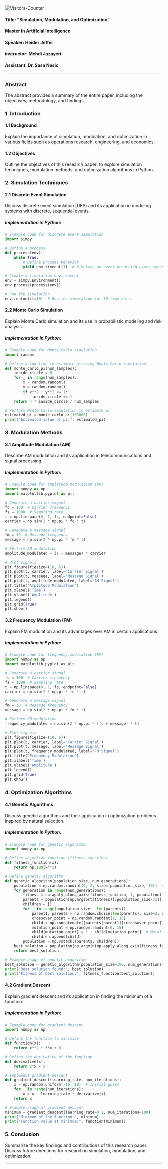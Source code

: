 <body>
<img src = "https://github-vistors-counter.onrender.com/github?username=https://github.com/HeiderJeffer/MSc.-in-AI-ETH-Zurich-and-USI-Simulation-Modulation-and-Optimization" alt = "Visitors-Counter"/>
</body>

#### Title: "Simulation, Modulation, and Optimization"
#### Master in Artificial Intelligence
#### Speaker: Heider Jeffer
#### instructor: Mehdi Jazayeri 
#### Assistant: Dr. Sasa Nesic

---
### Abstract

The abstract provides a summary of the entire paper, including the objectives, methodology, and findings.

### 1. Introduction

#### 1.1 Background

Explain the importance of simulation, modulation, and optimization in various fields such as operations research, engineering, and economics.

#### 1.2 Objectives

Outline the objectives of this research paper: to explore simulation techniques, modulation methods, and optimization algorithms in Python.

### 2. Simulation Techniques

#### 2.1 Discrete Event Simulation

Discuss discrete event simulation (DES) and its application in modeling systems with discrete, sequential events.

##### Implementation in Python:

```python
# Example code for discrete event simulation
import simpy

# Define a process
def process(env):
    while True:
        # Define process behavior
        yield env.timeout(1)  # Simulate an event occurring every second

# Create a simulation environment
env = simpy.Environment()
env.process(process(env))

# Run the simulation
env.run(until=10)  # Run the simulation for 10 time units
```

#### 2.2 Monte Carlo Simulation

Explain Monte Carlo simulation and its use in probabilistic modeling and risk analysis.

##### Implementation in Python:

```python
# Example code for Monte Carlo simulation
import random

# Define a function to estimate pi using Monte Carlo simulation
def monte_carlo_pi(num_samples):
    inside_circle = 0
    for _ in range(num_samples):
        x = random.random()
        y = random.random()
        if x**2 + y**2 <= 1:
            inside_circle += 1
    return 4 * inside_circle / num_samples

# Perform Monte Carlo simulation to estimate pi
estimated_pi = monte_carlo_pi(100000)
print("Estimated value of pi:", estimated_pi)
```

### 3. Modulation Methods

#### 3.1 Amplitude Modulation (AM)

Describe AM modulation and its application in telecommunications and signal processing.

##### Implementation in Python:

```python
# Example code for amplitude modulation (AM)
import numpy as np
import matplotlib.pyplot as plt

# Generate a carrier signal
fc = 100  # Carrier frequency
fs = 1000  # Sampling rate
t = np.linspace(0, 1, fs, endpoint=False)
carrier = np.sin(2 * np.pi * fc * t)

# Generate a message signal
fm = 10  # Message frequency
message = np.sin(2 * np.pi * fm * t)

# Perform AM modulation
amplitude_modulated = (1 + message) * carrier

# Plot signals
plt.figure(figsize=(10, 6))
plt.plot(t, carrier, label='Carrier Signal')
plt.plot(t, message, label='Message Signal')
plt.plot(t, amplitude_modulated, label='AM Signal')
plt.title('Amplitude Modulation')
plt.xlabel('Time')
plt.ylabel('Amplitude')
plt.legend()
plt.grid(True)
plt.show()
```

#### 3.2 Frequency Modulation (FM)

Explain FM modulation and its advantages over AM in certain applications.

##### Implementation in Python:

```python
# Example code for frequency modulation (FM)
import numpy as np
import matplotlib.pyplot as plt

# Generate a carrier signal
fc = 100  # Carrier frequency
fs = 1000  # Sampling rate
t = np.linspace(0, 1, fs, endpoint=False)
carrier = np.sin(2 * np.pi * fc * t)

# Generate a message signal
fm = 10  # Message frequency
message = np.sin(2 * np.pi * fm * t)

# Perform FM modulation
frequency_modulated = np.sin(2 * np.pi * (fc + message) * t)

# Plot signals
plt.figure(figsize=(10, 6))
plt.plot(t, carrier, label='Carrier Signal')
plt.plot(t, message, label='Message Signal')
plt.plot(t, frequency_modulated, label='FM Signal')
plt.title('Frequency Modulation')
plt.xlabel('Time')
plt.ylabel('Amplitude')
plt.legend()
plt.grid(True)
plt.show()
```

### 4. Optimization Algorithms

#### 4.1 Genetic Algorithms

Discuss genetic algorithms and their application in optimization problems inspired by natural selection.

##### Implementation in Python:

```python
# Example code for genetic algorithm
import numpy as np

# Define objective function (fitness function)
def fitness_function(x):
    return np.sum(x**2)

# Define genetic algorithm
def genetic_algorithm(population_size, num_generations):
    population = np.random.randint(0, 2, size=(population_size, 10))  # Initial population
    for generation in range(num_generations):
        fitness = np.apply_along_axis(fitness_function, 1, population)
        parents = population[np.argsort(fitness)[:population_size//2]]  # Selecting top half based on fitness
        children = []
        for _ in range(population_size - len(parents)):
            parent1, parent2 = np.random.choice(len(parents), size=2, replace=False)
            crossover_point = np.random.randint(1, 10)
            child = np.concatenate([parents[parent1][:crossover_point], parents[parent2][crossover_point:]])
            mutation_point = np.random.randint(0, 10)
            child[mutation_point] = 1 - child[mutation_point]  # Mutation
            children.append(child)
        population = np.vstack((parents, children))
    best_solution = population[np.argmin(np.apply_along_axis(fitness_function, 1, population))]
    return best_solution

# Example usage of genetic algorithm
best_solution = genetic_algorithm(population_size=100, num_generations=50)
print("Best solution found:", best_solution)
print("Fitness of best solution:", fitness_function(best_solution))
```

#### 4.2 Gradient Descent

Explain gradient descent and its application in finding the minimum of a function.

##### Implementation in Python:

```python
# Example code for gradient descent
import numpy as np

# Define the function to minimize
def function(x):
    return x**2 + 5*x + 6

# Define the derivative of the function
def derivative(x):
    return 2*x + 5

# Implement gradient descent
def gradient_descent(learning_rate, num_iterations):
    x = np.random.uniform(-10, 10)  # Initial guess
    for _ in range(num_iterations):
        x = x - learning_rate * derivative(x)
    return x

# Example usage of gradient descent
minimum = gradient_descent(learning_rate=0.1, num_iterations=100)
print("Minimum of the function:", minimum)
print("Function value at minimum:", function(minimum))
```

### 5. Conclusion

Summarize the key findings and contributions of this research paper. Discuss future directions for research in simulation, modulation, and optimization.

---
